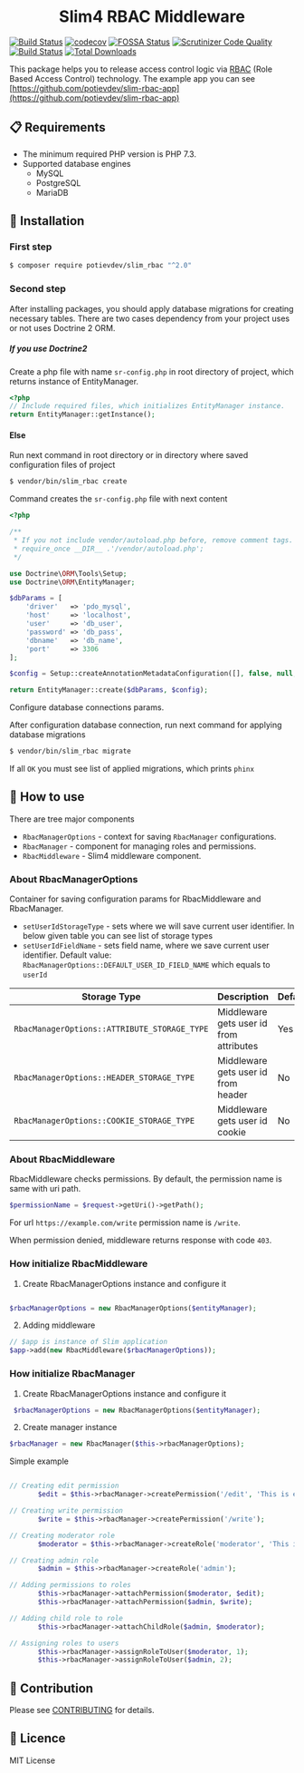 <div align="center">
    <h1> Slim4 RBAC Middleware </h1>
</div>

[![Build Status](https://app.travis-ci.com/potievdev/slim-rbac.svg?branch=master)](https://app.travis-ci.com/potievdev/slim-rbac)
[![codecov](https://codecov.io/gh/potievdev/slim-rbac/branch/master/graph/badge.svg)](https://codecov.io/gh/potievdev/slim-rbac)
[![FOSSA Status](https://app.fossa.io/api/projects/git%2Bgithub.com%2Fpotievdev%2Fslim-rbac.svg?type=shield)](https://app.fossa.io/projects/git%2Bgithub.com%2Fpotievdev%2Fslim-rbac?ref=badge_shield)
[![Scrutinizer Code Quality](https://scrutinizer-ci.com/g/potievdev/slim-rbac/badges/quality-score.png?b=master)](https://scrutinizer-ci.com/g/potievdev/slim-rbac/?branch=master)
[![Build Status](https://scrutinizer-ci.com/g/potievdev/slim-rbac/badges/build.png?b=master)](https://scrutinizer-ci.com/g/potievdev/slim-rbac/build-status/master)
[![Total Downloads](https://poser.pugx.org/potievdev/slim-rbac/downloads)](https://packagist.org/packages/potievdev/slim-rbac)

This package helps you to release access control logic via [RBAC](https://en.wikipedia.org/wiki/Role-based_access_control) (Role Based Access Control) technology. The example app you can see [https://github.com/potievdev/slim-rbac-app](https://github.com/potievdev/slim-rbac-app)

## :clipboard: Requirements

- The minimum required PHP version is PHP 7.3.
- Supported database engines 
  * MySQL
  * PostgreSQL
  * MariaDB

## :wrench: Installation

### First step

```sh
$ composer require potievdev/slim_rbac "^2.0"
```

### Second step

After installing packages, you should apply database migrations for
creating necessary tables. There are two cases dependency from your
project uses or not uses Doctrine 2 ORM.


##### If you use  Doctrine2

Create a php file with name `sr-config.php` in root directory of project,
 which returns instance of EntityManager.

```php
<?php
// Include required files, which initializes EntityManager instance.
return EntityManager::getInstance();
```

#### Else

Run next command in root directory or in directory where saved
configuration files of project

```sh
$ vendor/bin/slim_rbac create
```

Command creates the `sr-config.php` file with next content

```php
<?php

/**
 * If you not include vendor/autoload.php before, remove comment tags.
 * require_once __DIR__ .'/vendor/autoload.php';
 */

use Doctrine\ORM\Tools\Setup;
use Doctrine\ORM\EntityManager;

$dbParams = [
    'driver'   => 'pdo_mysql',
    'host'     => 'localhost',
    'user'     => 'db_user',
    'password' => 'db_pass',
    'dbname'   => 'db_name',
    'port'     => 3306
];

$config = Setup::createAnnotationMetadataConfiguration([], false, null, null, false);

return EntityManager::create($dbParams, $config);
```

Configure database connections params.


After configuration database connection, run next command for applying database migrations

```sh
$ vendor/bin/slim_rbac migrate
```

If all `OK` you must see list of applied migrations, which prints `phinx`


## :hammer: How to use

There are tree major components

- `RbacManagerOptions` - context for saving `RbacManager` configurations.
- `RbacManager` - component for managing roles and permissions.
- `RbacMiddleware` - Slim4 middleware component.

### About RbacManagerOptions
Container for saving configuration params for RbacMiddleware and RbacManager.
- `setUserIdStorageType` - sets where we will save current user identifier.
In below given table you can see list of storage types
- `setUserIdFieldName` - sets field name, where we save current user identifier.
Default value: `RbacManagerOptions::DEFAULT_USER_ID_FIELD_NAME` which equals to `userId`

| Storage Type | Description | Default |
| ------------ | ----------- | ------- |
| `RbacManagerOptions::ATTRIBUTE_STORAGE_TYPE` | Middleware gets user id from attributes | Yes |
| `RbacManagerOptions::HEADER_STORAGE_TYPE` | Middleware gets user id from header | No |
| `RbacManagerOptions::COOKIE_STORAGE_TYPE` | Middleware gets user id cookie | No |


### About RbacMiddleware
RbacMiddleware checks permissions.
By default, the permission name is same with uri path.

```php
$permissionName = $request->getUri()->getPath();
```
For url `https://example.com/write` permission name is `/write`.  

When permission denied, middleware returns response with code `403`.


### How initialize RbacMiddleware 

1. Create RbacManagerOptions instance and configure it 

```php

$rbacManagerOptions = new RbacManagerOptions($entityManager);

```
2. Adding middleware

```php
// $app is instance of Slim application
$app->add(new RbacMiddleware($rbacManagerOptions));
```

### How initialize RbacManager
 1. Create RbacManagerOptions instance and configure it 
 
 ```php
  $rbacManagerOptions = new RbacManagerOptions($entityManager);
  ```
 2. Create manager instance
 
 ```php
$rbacManager = new RbacManager($this->rbacManagerOptions);
 ```
 
Simple example
 ```php

 // Creating edit permission
        $edit = $this->rbacManager->createPermission('/edit', 'This is edit permission');

// Creating write permission
        $write = $this->rbacManager->createPermission('/write');

// Creating moderator role
        $moderator = $this->rbacManager->createRole('moderator', 'This is moderator role');

// Creating admin role
        $admin = $this->rbacManager->createRole('admin');

// Adding permissions to roles
        $this->rbacManager->attachPermission($moderator, $edit);
        $this->rbacManager->attachPermission($admin, $write);

// Adding child role to role
        $this->rbacManager->attachChildRole($admin, $moderator);

// Assigning roles to users
        $this->rbacManager->assignRoleToUser($moderator, 1);
        $this->rbacManager->assignRoleToUser($admin, 2);
 ```

## :crossed_flags: Contribution
Please see [CONTRIBUTING](CONTRIBUTING.md) for details.

## :memo: Licence
MIT License
